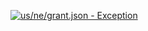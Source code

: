 [![us/ne/grant.json - Exception](https://img.shields.io/badge/us/ne/grant.json-Exception-red)](https://github.com/openaddresses/openaddresses/tree/master/sources/us/ne/grant.json)